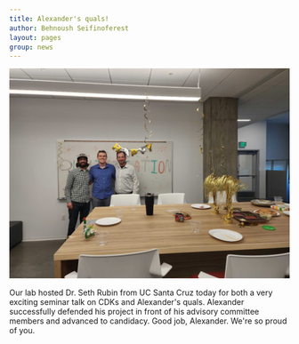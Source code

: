 ```yaml
---
title: Alexander's quals! 
author: Behnoush Seifinoferest 
layout: pages
group: news
---
```

<span class="image fit"><img src="/images/2023-12-01-Alexander-quals.jpg" alt="" class="img-responsive"></span>

Our lab hosted Dr. Seth Rubin from UC Santa Cruz today for both a very exciting seminar talk on CDKs and Alexander's quals. Alexander successfully defended his project in front of his advisory committee members and advanced to candidacy. Good job, Alexander. We're so proud of you. 